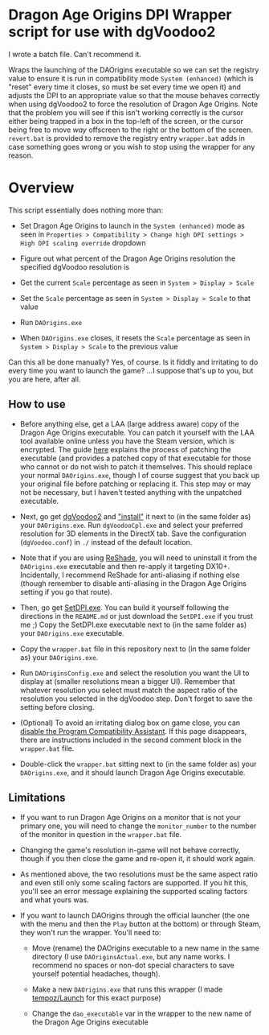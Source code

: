 # Dragon Age Origins DPI Wrapper script for use with dgVoodoo2

I wrote a batch file. Can't recommend it.

Wraps the launching of the DAOrigins executable so we can set the registry value to ensure it is run in compatibility mode `System (enhanced)` (which is "reset" every time it closes, so must be set every time we open it) and adjusts the DPI to an appropriate value so that the mouse behaves correctly when using dgVoodoo2 to force the resolution of Dragon Age Origins. Note that the problem you will see if this isn't working correctly is the cursor either being trapped in a box in the top-left of the screen, or the cursor being free to move *way* offscreen to the right or the bottom of the screen. `revert.bat` is provided to remove the registry entry `wrapper.bat` adds in case something goes wrong or you wish to stop using the wrapper for any reason.

# Overview

This script essentially does nothing more than:

- Set Dragon Age Origins to launch in the `System (enhanced)` mode as seen in `Properties > Compatibility > Change high DPI settings > High DPI scaling override` dropdown

- Figure out what percent of the Dragon Age Origins resolution the specified dgVoodoo resolution is

- Get the current `Scale` percentage as seen in `System > Display > Scale`

- Set the `Scale` percentage as seen in `System > Display > Scale` to that value 

- Run `DAOrigins.exe`

- When `DAOrigins.exe` closes, it resets the `Scale` percentage as seen in `System > Display > Scale` to the previous value

Can this all be done manually? Yes, of course. Is it fiddly and irritating to do every time you want to launch the game? ...I suppose that's up to you, but you are here, after all.

## How to use

- Before anything else, get a LAA (large address aware) copy of the Dragon Age Origins executable. You can patch it yourself with the LAA tool available online unless you have the Steam version, which is encrypted. The guide [here](https://steamcommunity.com/sharedfiles/filedetails/?id=233222451) explains the process of patching the executable (and provides a patched copy of that executable for those who cannot or do not wish to patch it themselves. This should replace your normal `DAOrigins.exe`, though I of course suggest that you back up your original file before patching or replacing it. This step may or may not be necessary, but I haven't tested anything with the unpatched executable.

- Next, go get [dgVoodoo2](http://dege.freeweb.hu/dgVoodoo2/dgVoodoo2/) and ["install"](http://dege.freeweb.hu/dgVoodoo2/QuickGuide/) it next to (in the same folder as) your `DAOrigins.exe`. Run `dgVoodooCpl.exe` and select your preferred resolution for 3D elements in the DirectX tab. Save the configuration (`dgVoodoo.conf`) in `./` instead of the default location.

- Note that if you are using [ReShade](https://reshade.me/), you will need to uninstall it from the `DAOrigins.exe` executable and then re-apply it targeting DX10+. Incidentally, I recommend ReShade for anti-aliasing if nothing else (though remember to disable anti-aliasing in the Dragon Age Origins setting if you go that route). 

- Then, go get [SetDPI.exe](https://github.com/tempoz/SetDPI/releases/tag/v1.0.1). You can build it yourself following the directions in the `README.md` or just download the `SetDPI.exe` if you trust me ;)  Copy the SetDPI.exe executable next to (in the same folder as) your `DAOrigins.exe` executable.

- Copy the `wrapper.bat` file in this repository next to (in the same folder as) your `DAOrigins.exe`.

- Run `DAOriginsConfig.exe` and select the resolution you want the UI to display at (smaller resolutions mean a bigger UI). Remember that whatever resolution you select must match the aspect ratio of the resolution you selected in the dgVoodoo step. Don't forget to save the setting before closing.

- (Optional) To avoid an irritating dialog box on game close, you can [disable the Program Compatibility Assistant](https://www.isunshare.com/computer/why-and-how-to-disable-program-compatibility-assistant-service.html). If this page disappears, there are instructions included in the second comment block in the `wrapper.bat` file.

- Double-click the `wrapper.bat` sitting next to (in the same folder as) your `DAOrigins.exe`, and it should launch Dragon Age Origins executable.

## Limitations

- If you want to run Dragon Age Origins on a monitor that is not your primary one, you will need to change the `monitor_number` to the number of the monitor in question in the `wrapper.bat` file.

- Changing the game's resolution in-game will not behave correctly, though if you then close the game and re-open it, it should work again.

- As mentioned above, the two resolutions must be the same aspect ratio and even still only some scaling factors are supported. If you hit this, you'll see an error message explaining the supported scaling factors and what yours was.

- If you want to launch DAOrigins through the official launcher (the one with the menu and then the `Play` button at the bottom) or through Steam, they won't run the wrapper. You'll need to:

  - Move (rename) the DAOrigins executable to a new name in the same directory (I use `DAOriginsActual.exe`, but any name works. I recommend no spaces or non-dot special characters to save yourself potential headaches, though).
  
  - Make a new `DAOrigins.exe` that runs this wrapper (I made [tempoz/Launch](https://github.com/tempoz/Launch) for this exact purpose)
  
  - Change the `dao_executable` var in the wrapper to the new name of the Dragon Age Origins executable
